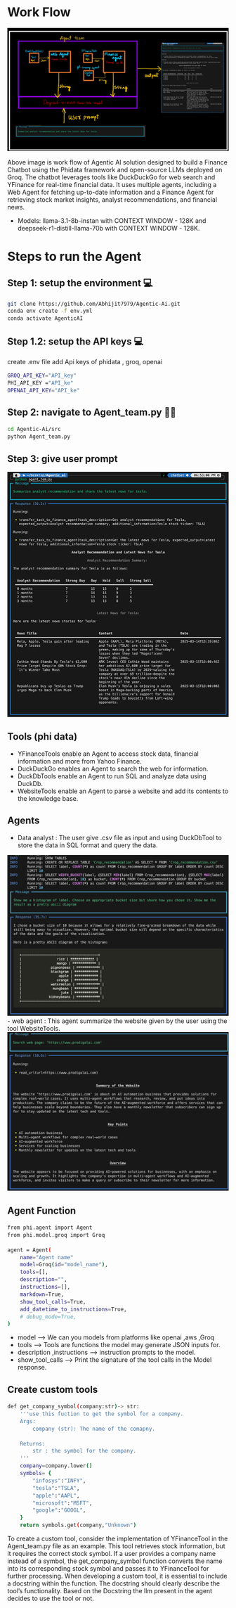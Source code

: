 

# Work Flow
![](images/img11.jpeg)

Above image is work flow of Agentic AI solution designed to build a Finance Chatbot using the Phidata framework and open-source LLMs deployed on Groq. The chatbot leverages tools like DuckDuckGo for web search and YFinance for real-time financial data. It uses multiple agents, including a Web Agent for fetching up-to-date information and a Finance Agent for retrieving stock market insights, analyst recommendations, and financial news. 
* Models: llama-3.1-8b-instan with CONTEXT WINDOW - 128K and deepseek-r1-distill-llama-70b with CONTEXT WINDOW - 128K.

# Steps to run the Agent 
  ## Step 1: setup the environment 💻
```bash
git clone https://github.com/Abhijit7979/Agentic-Ai.git
conda env create -f env.yml  
conda activate AgenticAI  
```
  ##  Step 1.2: setup the API keys 💻
  create .env file add Api keys of phidata , groq, openai
```bash
GROQ_API_KEY="API_key"
PHI_API_KEY ="API_ke"
OPENAI_API_KEY="API_ke"
```

  ##  Step 2: navigate to Agent_team.py 🏃‍♂️
```bash
cd Agentic-Ai/src
python Agent_team.py
```
##  Step 3:  give user prompt 

<img src="images/img2.jpeg" alt="Output" width="600"  />


## Tools (phi data) 
- YFinanceTools enable an Agent to access stock data, financial information and more from Yahoo Finance.
- DuckDuckGo enables an Agent to search the web for information.
- DuckDbTools enable an Agent to run SQL and analyze data using DuckDb.
- WebsiteTools enable an Agent to parse a website and add its contents to the knowledge base.



## Agents 
- Data analyst :  The user give .csv file as input and  using  DuckDbTool to store the data in SQL format and query the data.
 <img src="images/img33.png" alt="Output" width="600"  />
- web agent :  This agent summarize the website given by the user using the tool WebsiteTools.
  <img src="images/img4.png" alt="Output" width="600"  />

## Agent Function 
```bash
from phi.agent import Agent
from phi.model.groq import Groq

agent = Agent(
    name="Agent name"
    model=Groq(id="model_name"),
    tools=[],
    description="",
    instructions=[],
    markdown=True,
    show_tool_calls=True,
    add_datetime_to_instructions=True,
    # debug_mode=True,
)
```
- model -->  We can you  models from platforms like openai ,aws ,Groq 
- tools --> Tools are functions the model may generate JSON inputs for.
- description ,instructions -->  instruction prompts to the model.
- show_tool_calls --> Print the signature of the tool calls in the Model response.

## Create custom tools
```bash
def get_company_symbol(company:str)-> str:
    '''use this fuction to get the symbol for a company.
    Args:
        company (str): The name of the comapny.

    Returns: 
        str : the symbol for the company.
    '''
    company=company.lower()
    symbols= {
        "infosys":"INFY",
        "tesla":"TSLA",
        "apple":"AAPL",
        "microsoft":"MSFT",
        "google":"GOOGL",
    }
    return symbols.get(company,"Unknown")
```
To create a custom tool, consider the implementation of YFinanceTool in the Agent_team.py file as an example. This tool retrieves stock information, but it requires the correct stock symbol. If a user provides a company name instead of a symbol, the get_company_symbol function converts the name into its corresponding stock symbol and passes it to YFinanceTool for further processing.
When developing a custom tool, it is essential to include a docstring within the function. The docstring should clearly describe the tool’s functionality. Based on the Docstring the llm present in the agent decides to use the tool or not.
